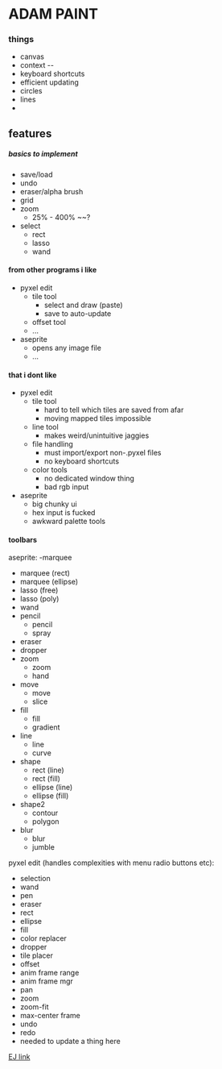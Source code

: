 # ADAM PAINT


### things
- canvas
- context
--
- keyboard shortcuts
- efficient updating
- circles
- lines
-

## features
##### basics to implement
- save/load
- undo
- eraser/alpha brush
- grid
- zoom
  - 25% - 400% ~~?
- select
  - rect
  - lasso
  - wand

#### from other programs i like
- pyxel edit
  - tile tool
    - select and draw (paste)
    - save to auto-update
  - offset tool
  - ...
- aseprite
  - opens any image file
  - ...

#### that i dont like
- pyxel edit
  - tile tool
    - hard to tell which tiles are saved from afar
    - moving mapped tiles impossible
  - line tool
    - makes weird/unintuitive jaggies
  - file handling
    - must import/export non-.pyxel files
    - no keyboard shortcuts
  - color tools
    - no dedicated window thing
    - bad rgb input
- aseprite
  - big chunky ui
  - hex input is fucked
  - awkward palette tools

#### toolbars
aseprite:
-marquee
  - marquee (rect)
  - marquee (ellipse)
  - lasso (free)
  - lasso (poly)
  - wand
- pencil
  - pencil
  - spray
- eraser
- dropper
- zoom
  - zoom
  - hand
- move
  - move
  - slice
- fill
  - fill
  - gradient
- line
  - line
  - curve
- shape
  - rect (line)
  - rect (fill)
  - ellipse (line)
  - ellipse (fill)
- shape2
  - contour
  - polygon
- blur
  - blur
  - jumble

pyxel edit (handles complexities with menu radio buttons etc):
- selection
- wand
- pen
- eraser
- rect
- ellipse
- fill
- color replacer
- dropper
- tile placer
- offset
- anim frame range
- anim frame mgr
- pan
- zoom
- zoom-fit
- max-center frame
- undo
- redo
- needed to update a thing here


[EJ link](https://eloquentjavascript.net/19_paint.html)
